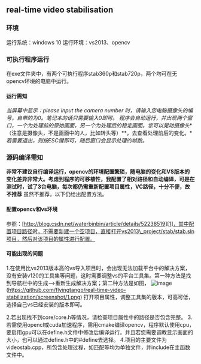 ## real-time video stabilisation
### 环境
运行系统：windows 10 
运行环境：vs2013、opencv
### 可执行程序运行
在exe文件夹中，有两个可执行程序stab360p和stab720p，两个均可在无opencv环境的电脑中运行。
#### 运行需知
*当屏幕中显示：please input the camera number 时，请输入您电脑摄像头的编号，自带的为0。笔记本的话只需要输入0即可。*
*程序会自动运行，并出现两个窗口，一个为处理前的原始画面，另一个为处理后的稳定画面。您可以晃动摄像头**（注意是摄像头，不是画面中的人，比如转头等）**，去查看处理前后的变化。*
*若需要退出，则按ESC键即可，随后窗口会显示处理的帧数。*
### 源码编译需知
**非常不建议自行编译运行，opencv的环境配置繁琐，随电脑的变化和VS版本的变化差异非常大。考虑到程序的可移植性，我配置了相对路径和自动编译，可是在测试时，试了3台电脑，每次都仍需重新配置项目属性，VC路径，十分不便，故不推荐**
虽然不推荐，以下仍给出配置方法。
#### 配置opencv和vs环境
参照：[http://blog.csdn.net/waterbinbin/article/details/52238519][1]，其中配置项目路径时，不需要新建一个空项目，直接打开vs2013\_project/stab/stab.sln项目，然后对该项目的属性进行配置。
#### 可能出现的问题
1.在使用比vs2013版本高的vs导入项目时，会出现无法加载平台中的解决方案，没有安装v120的工具集等问题，这时需要调整vs的平台工具集。第一种方法是找到导航栏中的生成—-\>重新生成解决方案；第二种方法是如图，
![image]()(https://github.com/flyingtango/real-time-video-stabilization/screenshot/1.png)
打开项目属性，调整工具集的版本，可高可低，选择自己vs已经安装的版本即可。

2.若出现找不到core/core.h等情况，请检查项目属性中的路径是否包含完整。
3.若需使用opencl或cuda加速程序，需用cmake编译opencv，程序默认使用cpu，要启用gpu可以在define.h文件中修改后编译运行。并且若您需要调教显示画面的大小，也可以通过define.h中的#define去选择。
4.项目的主要文件为videostab.cpp，所包含处理过程，如匹配等均为单独文件，并include在主函数文件中。

[1]:	http://blog.csdn.net/waterbinbin/article/details/52238519
